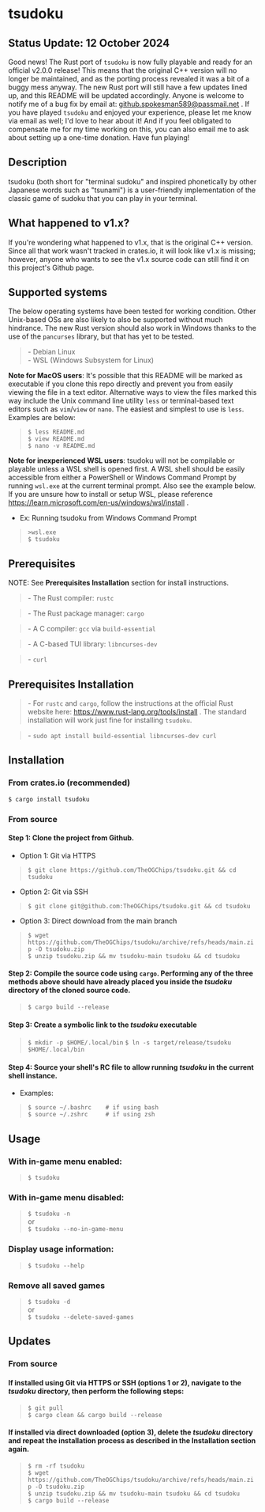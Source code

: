 # tsudoku

## Status Update: 12 October 2024

Good news! The Rust port of `tsudoku` is now fully playable and ready for an official v2.0.0 release! This means that the original C++ version will no longer be maintained, and as the porting process revealed it was a bit of a buggy mess anyway. The new Rust port will still have a few updates lined up, and this README will be updated accordingly. Anyone is welcome to notify me of a bug fix by email at: github.spokesman589@passmail.net . If you have played `tsudoku` and enjoyed your experience, please let me know via email as well; I'd love to hear about it! And if you feel obligated to compensate me for my time working on this, you can also email me to ask about setting up a one-time donation. Have fun playing!

## Description

tsudoku (both short for "terminal sudoku" and inspired phonetically by other Japanese words such as "tsunami") is a user-friendly implementation of the classic game of sudoku that you can play in your terminal.

## What happened to v1.x?

If you're wondering what happened to v1.x, that is the original C++ version. Since all that work wasn't tracked in crates.io, it will look like v1.x is missing; however, anyone who wants to see the v1.x source code can still find it on this project's Github page.

## Supported systems

The below operating systems have been tested for working condition. Other Unix-based OSs are also likely to also be supported without much hindrance. The new Rust version should also work in Windows thanks to the use of the `pancurses` library, but that has yet to be tested.

>\- Debian Linux  
>\- WSL (Windows Subsystem for Linux)

**Note for MacOS users**: It's possible that this README will be marked as executable if you clone this repo directly and prevent you from easily viewing the file in a text editor. Alternative ways to view the files marked this way include the Unix command line utility `less` or terminal-based text editors such as `vim`/`view` or `nano`. The easiest and simplest to use is `less`. Examples are below:

>`$ less README.md`  
>`$ view README.md`  
>`$ nano -v README.md`

**Note for inexperienced WSL users**: tsudoku will not be compilable or playable unless a WSL shell is opened first. A WSL shell should be easily accessible from either a PowerShell or Windows Command Prompt by running `wsl.exe` at the current terminal prompt. Also see the example below. If you are unsure how to install or setup WSL, please reference https://learn.microsoft.com/en-us/windows/wsl/install .

- Ex: Running tsudoku from Windows Command Prompt
>`>wsl.exe`  
>`$ tsudoku`

## Prerequisites

NOTE: See **Prerequisites Installation** section for install instructions.

>\- The Rust compiler: `rustc`

>\- The Rust package manager: `cargo`

>\- A C compiler: `gcc` via `build-essential`

>\- A C-based TUI library: `libncurses-dev`

>\- `curl`

## Prerequisites Installation

>\- For `rustc` and `cargo`, follow the instructions at the official Rust website here: https://www.rust-lang.org/tools/install . The standard installation will work just fine for installing `tsudoku`.

>\- `sudo apt install build-essential libncurses-dev curl`

## Installation

### From crates.io (recommended)

`$ cargo install tsudoku`

### From source

#### Step 1: Clone the project from Github.

- Option 1: Git via HTTPS
>`$ git clone https://github.com/TheOGChips/tsudoku.git && cd tsudoku`

- Option 2: Git via SSH
>`$ git clone git@github.com:TheOGChips/tsudoku.git && cd tsudoku`

- Option 3: Direct download from the main branch
>`$ wget https://github.com/TheOGChips/tsudoku/archive/refs/heads/main.zip -O tsudoku.zip`  
>`$ unzip tsudoku.zip && mv tsudoku-main tsudoku && cd tsudoku`

#### Step 2: Compile the source code using `cargo`. Performing any of the three methods above should have already placed you inside the *tsudoku* directory of the cloned source code.

>`$ cargo build --release`

#### Step 3: Create a symbolic link to the *tsudoku* executable

>`$ mkdir -p $HOME/.local/bin`
>`$ ln -s target/release/tsudoku $HOME/.local/bin`

#### Step 4: Source your shell's RC file to allow running *tsudoku* in the current shell instance.

- Examples:
>`$ source ~/.bashrc    # if using bash`  
>`$ source ~/.zshrc     # if using zsh`

## Usage

### With in-game menu enabled:

>`$ tsudoku`

### With in-game menu disabled:

>`$ tsudoku -n`  
>or  
>`$ tsudoku --no-in-game-menu`
                 
### Display usage information:

>`$ tsudoku --help`
    
### Remove all saved games

>`$ tsudoku -d`  
>or  
>`$ tsudoku --delete-saved-games`

## Updates

### From source

#### If installed using Git via HTTPS or SSH (options 1 or 2), navigate to the *tsudoku* directory, then perform the following steps:

>`$ git pull`  
>`$ cargo clean && cargo build --release`

#### If installed via direct downloaded (option 3), delete the *tsudoku* directory and repeat the installation process as described in the **Installation** section again.

>`$ rm -rf tsudoku`  
>`$ wget https://github.com/TheOGChips/tsudoku/archive/refs/heads/main.zip -O tsudoku.zip`  
>`$ unzip tsudoku.zip && mv tsudoku-main tsudoku && cd tsudoku`  
>`$ cargo build --release`

